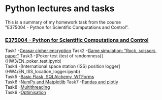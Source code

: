 # Python lectures and tasks

This is a summary of my homework task from the course  
"E375004 - Python for Scientific Computations and Control".  

### [E375004 - Python for Scientific Computations and Control](course-E375004.md)

Task1 -[Ceasar cipher encryption](HW1/EN_Ceasar_cipher_encryption.ipynb)
Task2 -[Game simulation: "Rock, scissors, paper"](HW2/EN_game_simulation-rock_scissors_paper.ipynb)
Task3 -[Poker test (test of randomness)] (HW3/EN_poker_test.ipynb)  
Task4 -[International space station (ISS) position logger] (HW4/EN_ISS_location_logger.ipynb)  
Task5 -[Basic Flask, SQLAlchemy, WTForms](HW5/flask.md)  
Task6 -[NumPy and Matplotlib](HW6/EN_numpy_state_space_model.ipynb)
Task7 -[Pandas and plotly](HW7/EN_pandas_covid.ipynb)  
Task8 -[Multithreading]()  
Task9 -[Optimisation]()
